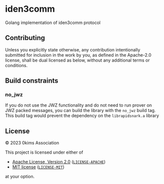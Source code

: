 # iden3comm

Golang implementation of iden3comm protocol

## Contributing

Unless you explicitly state otherwise, any contribution intentionally submitted
for inclusion in the work by you, as defined in the Apache-2.0 license, shall be
dual licensed as below, without any additional terms or conditions.

## Build constraints

### no_jwz

If you do not use the JWZ functionality and do not need to run prover on
JWZ packed messages, you can build the library with the `no_jwz` build tag.
This build tag would prevent the dependency on the `librapidsnark.a` library

## License

&copy; 2023 0kims Association

This project is licensed under either of

- [Apache License, Version 2.0](https://www.apache.org/licenses/LICENSE-2.0) ([`LICENSE-APACHE`](LICENSE-APACHE))
- [MIT license](https://opensource.org/licenses/MIT) ([`LICENSE-MIT`](LICENSE-MIT))

at your option.
